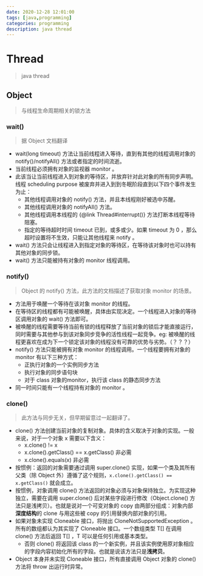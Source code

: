 ```yaml
---
date: 2020-12-28 12:01:00
tags: [java,programming]
categories: programming
description: java thread
---
```


# Thread

> java thread

## Object

> 与线程生命周期相关的锁方法

### wait()

> 据 Object 文档翻译

- wait(long timeout) 方法让当前线程进入等待，直到有其他的线程调用对象的 notify()/notifyAll() 方法或者指定的时间流逝。
- 当前线程必须拥有对象的监视器 monitor 。
- 此该当让当前线程进入到对象的等待区，并放弃针对此对象的所有同步声明。线程 scheduling purpose 被废弃并进入到到冬眠阶段直到以下四个事件发生为止：
    - 其他线程调用对象的 notify() 方法，并且本线程刚好被选中苏醒。
    - 其他线程调用对象的 notifyAll() 方法。
    - 其他线程调用本线程的 {@link Thread#interrupt()} 方法打断本线程等待阻塞。
    - 指定的等待超时时间 timeout 已到，或多或少。如果 timeout 为 0 ，那么超时设置将不生效，只能让其他线程来 notify 。
- wait() 方法只会让线程进入到指定对象的等待区，在等待该对象时也可以持有其他对象的同步锁。
- wait() 方法只能被持有对象的 monitor 线程调用。

### notify()

> Object 的 notify() 方法，此方法的文档描述了获取对象 monitor 的场景。

- 方法用于唤醒一个等待在该对象 monitor 的线程。
- 在等待区的线程都有可能被唤醒，具体由实现决定。一个线程进入对象的等待区调用对象的 wait() 方法即可。
- 被唤醒的线程需要等待当前有锁的线程释放了当前对象的锁后才能直接运行，同时需要与其他参与到该对象同步竞争的活性线程一起竞争。eg: 被唤醒的线程更喜欢在成为下一个锁定该对象的线程没有可靠的优势与劣势。（？？？）
- notify() 方法只能被拥有对象 monitor 的线程调用。一个线程要拥有对象的 monitor 有以下三种方式：
    - 正执行对象的一个实例同步方法
    - 执行对象的同步语句块
    - 对于 class 对象的monitor，执行该 class 的静态同步方法
- 同一时间只能有一个线程持有对象的 monitor 。

### clone()

> 此方法与同步无关，但早期留意过一起翻译了。

- clone() 方法创建当前对象的复制对象。具体的含义取决于对象的实现。一般来说，对于一个对象 x 需要以下含义：
    - x.clone() != x
    - x.clone().getClass() == x.getClass() 非必需
    - x.clone().equals(x) 非必需
- 按惯例：返回的对象需要通过调用 super.clone() 实现，如果一个类及其所有父类（除 Object 外）遵循了这个规则，`x.clone().getClass() == x.getClass()` 就会成立。
- 按惯例，对象调用 clone() 方法返回的对象必须与对象保持独立。为实现这种独立，需要在调用 super.clone() 后对某些字段进行修改（Object.clone() 方法只是浅拷贝）。也就是说对一个可变对象的 copy 由两部分组成：对象内部**深度结构**的 clone 与用这些被 copy 的引用替换内部对象的引用。
- 如果对象未实现 Cloneable 接口，将抛出 CloneNotSupportedException 。所有的数组都认为其实现了 Cloneable 接口。一个数组类型 T[] 在调用 clone() 方法后返回 T[] ，T 可以是任何引用或基本类型。
    - 否则 clone() 将返回该 class 的一个新实例，并且该实例使用原对象相应的字段内容初始化所有的字段。也就是说该方法只是**浅拷贝**。
- Object 本身并未实现 Cloneable 接口，所有直接调用 Object 对象的 clone() 方法将 throw 出运行时异常。
